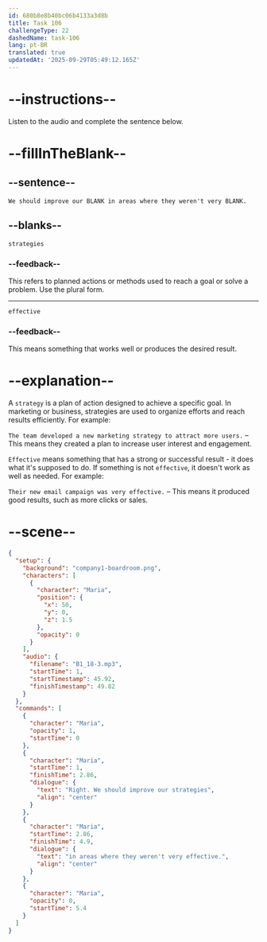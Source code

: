 ```yaml
---
id: 680b8e8b40bc06b4133a3d8b
title: Task 106
challengeType: 22
dashedName: task-106
lang: pt-BR
translated: true
updatedAt: '2025-09-29T05:49:12.165Z'
---
```


<!-- (Audio) Maria: Right. We should improve our strategies in areas where they weren't very effective. -->

# --instructions--

Listen to the audio and complete the sentence below.

# --fillInTheBlank--

## --sentence--

`We should improve our BLANK in areas where they weren't very BLANK.`

## --blanks--

`strategies`

### --feedback--

This refers to planned actions or methods used to reach a goal or solve a problem. Use the plural form.

---

`effective`

### --feedback--

This means something that works well or produces the desired result.

# --explanation--

A `strategy` is a plan of action designed to achieve a specific goal. In marketing or business, strategies are used to organize efforts and reach results efficiently. For example:

`The team developed a new marketing strategy to attract more users.` – This means they created a plan to increase user interest and engagement.

`Effective` means something that has a strong or successful result - it does what it's supposed to do. If something is not `effective`, it doesn't work as well as needed. For example:

`Their new email campaign was very effective.` – This means it produced good results, such as more clicks or sales.

# --scene--

```json
{
  "setup": {
    "background": "company1-boardroom.png",
    "characters": [
      {
        "character": "Maria",
        "position": {
          "x": 50,
          "y": 0,
          "z": 1.5
        },
        "opacity": 0
      }
    ],
    "audio": {
      "filename": "B1_18-3.mp3",
      "startTime": 1,
      "startTimestamp": 45.92,
      "finishTimestamp": 49.82
    }
  },
  "commands": [
    {
      "character": "Maria",
      "opacity": 1,
      "startTime": 0
    },
    {
      "character": "Maria",
      "startTime": 1,
      "finishTime": 2.86,
      "dialogue": {
        "text": "Right. We should improve our strategies",
        "align": "center"
      }
    },
    {
      "character": "Maria",
      "startTime": 2.86,
      "finishTime": 4.9,
      "dialogue": {
        "text": "in areas where they weren't very effective.",
        "align": "center"
      }
    },
    {
      "character": "Maria",
      "opacity": 0,
      "startTime": 5.4
    }
  ]
}
```
